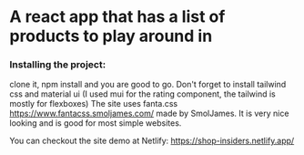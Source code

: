 # A react app that has a list of products to play around in
### Installing the project:
clone it, npm install and you are good to go. Don't forget to install tailwind css and material ui (I used mui for the rating component, the tailwind is mostly for flexboxes)
The site uses fanta.css https://www.fantacss.smoljames.com/ made by SmolJames. It is very nice looking and is good for most simple websites.

You can checkout the site demo at Netlify: https://shop-insiders.netlify.app/